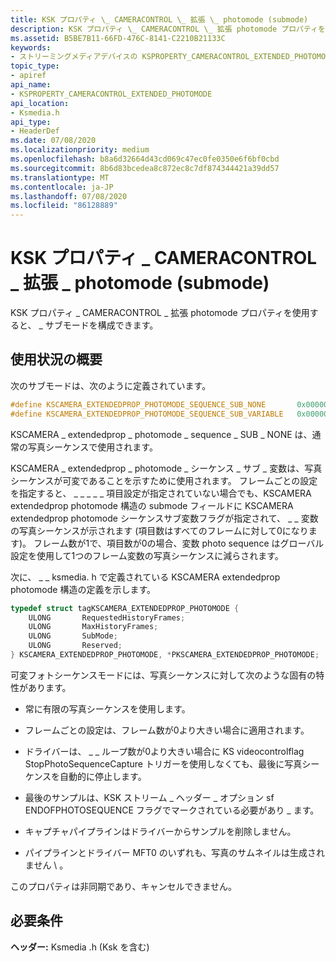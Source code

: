 ```yaml
---
title: KSK プロパティ \_ CAMERACONTROL \_ 拡張 \_ photomode (submode)
description: KSK プロパティ \_ CAMERACONTROL \_ 拡張 photomode プロパティを使用すると、 \_ サブモードを構成できます。
ms.assetid: B5BE7B11-66FD-476C-8141-C2210B21133C
keywords:
- ストリーミングメディアデバイスの KSPROPERTY_CAMERACONTROL_EXTENDED_PHOTOMODE
topic_type:
- apiref
api_name:
- KSPROPERTY_CAMERACONTROL_EXTENDED_PHOTOMODE
api_location:
- Ksmedia.h
api_type:
- HeaderDef
ms.date: 07/08/2020
ms.localizationpriority: medium
ms.openlocfilehash: b8a6d32664d43cd069c47ec0fe0350e6f6bf0cbd
ms.sourcegitcommit: 8b6d83bcedea8c872ec8c7df874344421a39dd57
ms.translationtype: MT
ms.contentlocale: ja-JP
ms.lasthandoff: 07/08/2020
ms.locfileid: "86128889"
---
```

# <a name="ksproperty_cameracontrol_extended_photomode-submode"></a>KSK プロパティ \_ CAMERACONTROL \_ 拡張 \_ photomode (submode)

KSK プロパティ \_ CAMERACONTROL \_ 拡張 photomode プロパティを使用すると、 \_ サブモードを構成できます。

## <a name="usage-summary"></a>使用状況の概要

次のサブモードは、次のように定義されています。

```cpp
#define KSCAMERA_EXTENDEDPROP_PHOTOMODE_SEQUENCE_SUB_NONE       0x00000000
#define KSCAMERA_EXTENDEDPROP_PHOTOMODE_SEQUENCE_SUB_VARIABLE   0x00000001
```

KSCAMERA \_ extendedprop \_ photomode \_ sequence \_ SUB \_ NONE は、通常の写真シーケンスで使用されます。

KSCAMERA \_ extendedprop \_ photomode \_ シーケンス \_ サブ \_ 変数は、写真シーケンスが可変であることを示すために使用されます。 フレームごとの設定を指定すると、 \_ \_ \_ \_ \_ 項目設定が指定されていない場合でも、KSCAMERA extendedprop photomode 構造の submode フィールドに KSCAMERA extendedprop photomode シーケンスサブ変数フラグが指定されて、 \_ \_ 変数の写真シーケンスが示されます (項目数はすべてのフレームに対して0になります)。 フレーム数が1で、項目数が0の場合、変数 photo sequence はグローバル設定を使用して1つのフレーム変数の写真シーケンスに減らされます。

次に、 \_ \_ ksmedia. h で定義されている KSCAMERA extendedprop photomode 構造の定義を示します。

```cpp
typedef struct tagKSCAMERA_EXTENDEDPROP_PHOTOMODE {  
    ULONG       RequestedHistoryFrames;  
    ULONG       MaxHistoryFrames;  
    ULONG       SubMode;  
    ULONG       Reserved;  
} KSCAMERA_EXTENDEDPROP_PHOTOMODE, *PKSCAMERA_EXTENDEDPROP_PHOTOMODE;
```

可変フォトシーケンスモードには、写真シーケンスに対して次のような固有の特性があります。

- 常に有限の写真シーケンスを使用します。

- フレームごとの設定は、フレーム数が0より大きい場合に適用されます。

- ドライバーは、 \_ \_ ループ数が0より大きい場合に KS videocontrolflag StopPhotoSequenceCapture トリガーを使用しなくても、最後に写真シーケンスを自動的に停止します。

- 最後のサンプルは、KSK ストリーム \_ ヘッダー \_ オプション sf ENDOFPHOTOSEQUENCE フラグでマークされている必要があり \_ ます。

- キャプチャパイプラインはドライバーからサンプルを削除しません。

- パイプラインとドライバー MFT0 のいずれも、写真のサムネイルは生成されません \\ 。

このプロパティは非同期であり、キャンセルできません。

## <a name="requirements"></a>必要条件

**ヘッダー:** Ksmedia .h (Ksk を含む)
